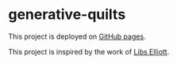 # generative-quilts

This project is deployed on [GitHub pages](https://maxphilips.github.io/generative-quilts/).

This project is inspired by the work of [Libs Elliott](https://www.libselliott.com/).
